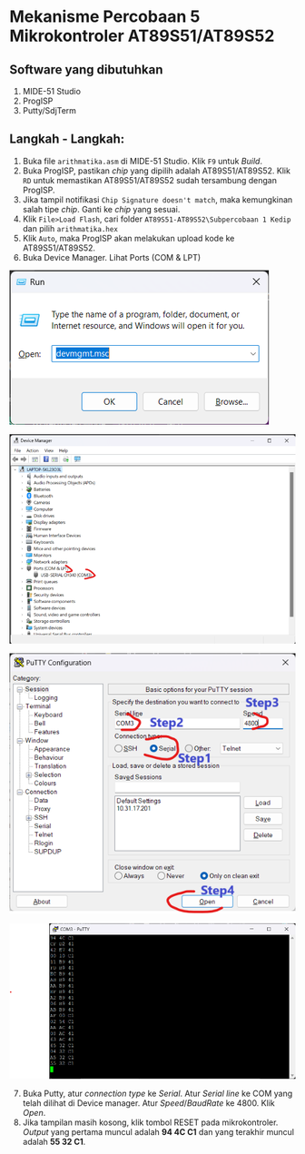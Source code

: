 # Mekanisme Percobaan 5 Mikrokontroler AT89S51/AT89S52

## Software yang dibutuhkan
1. MIDE-51 Studio
2. ProgISP
3. Putty/SdjTerm

## Langkah - Langkah:
1. Buka file ```arithmatika.asm``` di MIDE-51 Studio. Klik ```F9``` untuk _Build_.
2. Buka ProgISP, pastikan _chip_ yang dipilih adalah AT89S51/AT89S52. Klik ```RD``` untuk memastikan AT89S51/AT89S52 sudah tersambung dengan ProgISP.
3. Jika tampil notifikasi ```Chip Signature doesn't match```, maka kemungkinan salah tipe _chip_. Ganti ke _chip_ yang sesuai.
4. Klik ```File>Load Flash```, cari folder ```AT89S51-AT89S52\Subpercobaan 1 Kedip``` dan pilih ```arithmatika.hex```
5. Klik ```Auto```, maka ProgISP akan melakukan upload kode ke AT89S51/AT89S52.
6. Buka Device Manager. Lihat Ports (COM & LPT)

![Percobaan 5 Mikrokontroler AT89S51/AT89S52](/assets/images/AT89S51-AT89S52/P5-devmgmt-1.png)

![Percobaan 5 Mikrokontroler AT89S51/AT89S52](/assets/images/AT89S51-AT89S52/P5-devmgmt-2.png)

![Percobaan 5 Mikrokontroler AT89S51/AT89S52](/assets/images/AT89S51-AT89S52/P5-putty-1.png)

![Percobaan 5 Mikrokontroler AT89S51/AT89S52](/assets/images/AT89S51-AT89S52/P5-putty-2.png)


7. Buka Putty, atur _connection type_ ke _Serial_. Atur _Serial line_ ke COM yang telah dilihat di Device manager. Atur _Speed_/_BaudRate_ ke 4800. Klik _Open_.
8. Jika tampilan masih kosong, klik tombol RESET pada mikrokontroler. _Output_ yang pertama muncul adalah **94 4C C1** dan yang terakhir muncul adalah **55 32 C1**.